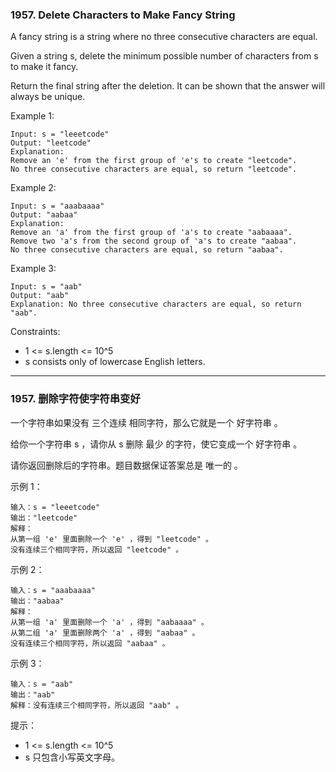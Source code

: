 ### 1957. Delete Characters to Make Fancy String
A fancy string is a string where no three consecutive characters are equal.

Given a string s, delete the minimum possible number of characters from s to make it fancy.

Return the final string after the deletion. It can be shown that the answer will always be unique.



Example 1:

	Input: s = "leeetcode"
	Output: "leetcode"
	Explanation:
	Remove an 'e' from the first group of 'e's to create "leetcode".
	No three consecutive characters are equal, so return "leetcode".

Example 2:

	Input: s = "aaabaaaa"
	Output: "aabaa"
	Explanation:
	Remove an 'a' from the first group of 'a's to create "aabaaaa".
	Remove two 'a's from the second group of 'a's to create "aabaa".
	No three consecutive characters are equal, so return "aabaa".

Example 3:

	Input: s = "aab"
	Output: "aab"
	Explanation: No three consecutive characters are equal, so return "aab".



Constraints:

* 1 <= s.length <= 10^5
* s consists only of lowercase English letters.

----

### 1957. 删除字符使字符串变好
一个字符串如果没有 三个连续 相同字符，那么它就是一个 好字符串 。

给你一个字符串 s ，请你从 s 删除 最少 的字符，使它变成一个 好字符串 。

请你返回删除后的字符串。题目数据保证答案总是 唯一的 。



示例 1：

	输入：s = "leeetcode"
	输出："leetcode"
	解释：
	从第一组 'e' 里面删除一个 'e' ，得到 "leetcode" 。
	没有连续三个相同字符，所以返回 "leetcode" 。

示例 2：

	输入：s = "aaabaaaa"
	输出："aabaa"
	解释：
	从第一组 'a' 里面删除一个 'a' ，得到 "aabaaaa" 。
	从第二组 'a' 里面删除两个 'a' ，得到 "aabaa" 。
	没有连续三个相同字符，所以返回 "aabaa" 。

示例 3：

	输入：s = "aab"
	输出："aab"
	解释：没有连续三个相同字符，所以返回 "aab" 。



提示：

* 1 <= s.length <= 10^5
* s 只包含小写英文字母。

